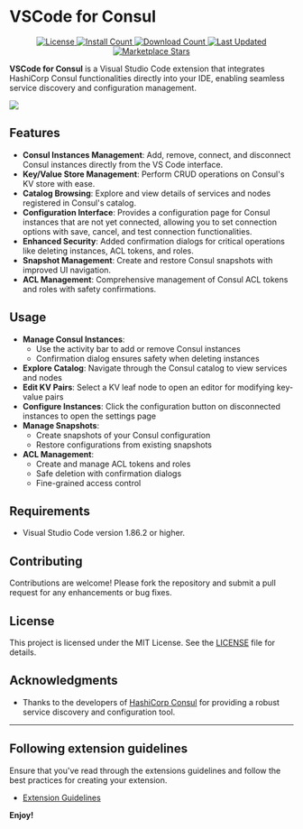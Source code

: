# VSCode for Consul

<p align="center">
  <a href="/">
    <img src="https://img.shields.io/github/license/sankooc/vscode-consul" alt="License">
  </a>
  <a href="https://marketplace.visualstudio.com/items?itemName=sankooc.vscode-consul">
    <img src="https://img.shields.io/visual-studio-marketplace/i/sankooc.vscode-consul" alt="Install Count">
  </a>
  <a href="https://marketplace.visualstudio.com/items?itemName=sankooc.vscode-consul">
    <img src="https://img.shields.io/visual-studio-marketplace/d/sankooc.vscode-consul" alt="Download Count">
  </a>
  <a href="https://marketplace.visualstudio.com/items?itemName=sankooc.vscode-consul">
    <img src="https://img.shields.io/visual-studio-marketplace/last-updated/sankooc.vscode-consul" alt="Last Updated">
  </a>
  <a href="/">
    <img src="https://img.shields.io/visual-studio-marketplace/stars/sankooc.vscode-consul" alt="Marketplace Stars">
  </a>
</p>

**VSCode for Consul** is a Visual Studio Code extension that integrates HashiCorp Consul functionalities directly into your IDE, enabling seamless service discovery and configuration management.


![](https://i.ibb.co/B5K4L6fp/vsc-2.png)

## Features

- **Consul Instances Management**: Add, remove, connect, and disconnect Consul instances directly from the VS Code interface.
- **Key/Value Store Management**: Perform CRUD operations on Consul's KV store with ease.
- **Catalog Browsing**: Explore and view details of services and nodes registered in Consul's catalog.
- **Configuration Interface**: Provides a configuration page for Consul instances that are not yet connected, allowing you to set connection options with save, cancel, and test connection functionalities.
- **Enhanced Security**: Added confirmation dialogs for critical operations like deleting instances, ACL tokens, and roles.
- **Snapshot Management**: Create and restore Consul snapshots with improved UI navigation.
- **ACL Management**: Comprehensive management of Consul ACL tokens and roles with safety confirmations.

## Usage

- **Manage Consul Instances**: 
  - Use the activity bar to add or remove Consul instances
  - Confirmation dialog ensures safety when deleting instances
- **Explore Catalog**: Navigate through the Consul catalog to view services and nodes
- **Edit KV Pairs**: Select a KV leaf node to open an editor for modifying key-value pairs
- **Configure Instances**: Click the configuration button on disconnected instances to open the settings page
- **Manage Snapshots**: 
  - Create snapshots of your Consul configuration
  - Restore configurations from existing snapshots
- **ACL Management**:
  - Create and manage ACL tokens and roles
  - Safe deletion with confirmation dialogs
  - Fine-grained access control

## Requirements

- Visual Studio Code version 1.86.2 or higher.

## Contributing

Contributions are welcome! Please fork the repository and submit a pull request for any enhancements or bug fixes.

## License

This project is licensed under the MIT License. See the [LICENSE](LICENSE) file for details.

## Acknowledgments

- Thanks to the developers of [HashiCorp Consul](https://www.consul.io/) for providing a robust service discovery and configuration tool.

---

## Following extension guidelines

Ensure that you've read through the extensions guidelines and follow the best practices for creating your extension.

* [Extension Guidelines](https://code.visualstudio.com/api/references/extension-guidelines)

**Enjoy!**
